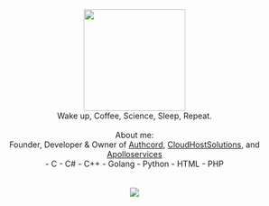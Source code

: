 <div align="center">
 <img src="https://cdn.discordapp.com/attachments/1066513793854750862/1066860872959524925/image3.png" width="180"/>
</div>
<div align="center">
 Wake up, Coffee, Science, Sleep, Repeat.
</div>
<br>

<div align="center">About me:</div>

<div align="center">
Founder, Developer & Owner of <a href="https://authcord.xyz">Authcord</a>, <a href="https://cloudhostsolutions.co">CloudHostSolutions</a>, and <a   href="https://apolloservices.xyz">Apolloservices</a>
  <div align="center">
   - C
   - C#
   - C++
   - Golang
   - Python
   - HTML
   - PHP
  </div>
 </div>
<br>
<br>
<!--<div align="center">
<img src="https://komarev.com/ghpvc/?username=ZER0x1337&&style=flat-square&color=brightgreen" align="center" />
</div>  
<br>
!-->
<div align="center"><img src="https://github-readme-stats.vercel.app/api?username=ZER0x1337&show_icons=true&theme=dark" align="center" /></div>
<br>
